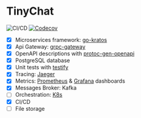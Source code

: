 # TinyChat

![CI/CD](https://github.com/gusarow4321/TinyChat/workflows/CI/CD/badge.svg)
[![Codecov](https://img.shields.io/codecov/c/github/gusarow4321/TinyChat)](https://codecov.io/gh/gusarow4321/TinyChat)

- [x] Microservices framework: [go-kratos](https://github.com/go-kratos/kratos)
- [x] Api Gateway: [grpc-gateway](https://github.com/grpc-ecosystem/grpc-gateway)
- [x] OpenAPI descriptions with [protoc-gen-openapi](https://github.com/google/gnostic/tree/main/cmd/protoc-gen-openapi)
- [x] PostgreSQL database
- [x] Unit tests with [testify](https://github.com/stretchr/testify)
- [x] Tracing: [Jaeger](https://www.jaegertracing.io/)
- [x] Metrics: [Prometheus](https://prometheus.io/) & [Grafana](https://grafana.com/) dashboards
- [x] Messages Broker: Kafka
- [ ] Orchestration: [K8s](https://kubernetes.io/)
- [x] CI/CD
- [ ] File storage